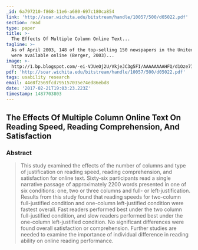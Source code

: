 ```yaml
---
_id: 6a797210-f868-11e6-a680-697c180ca854
link: 'http://soar.wichita.edu/bitstream/handle/10057/500/d05022.pdf'
section: read
type: paper
title: >-
  The Effects Of Multiple Column Online Text...
tagline: >-
  As of April 2003, 148 of the top-selling 150 newspapers in the United States
  were available online (Berger, 2003)...
image: >-
  http://1.bp.blogspot.com/-ei-VJUeOj2U/VkjeJC3g5FI/AAAAAAAAHFQ/d1Oze7IdIK0/s1600/11.png
pdf: 'http://soar.wichita.edu/bitstream/handle/10057/500/d05022.pdf'
tags: usability research
email: 44e8f2569fcd795157035e74ed86ebd8
date: '2017-02-21T19:03:23.223Z'
timestamp: 1487703803
---
```

## The Effects Of Multiple Column Online Text On Reading Speed, Reading Comprehension, And Satisfaction

### Abstract

> This study examined the effects of the number of columns and type of justification on reading speed, reading comprehension, and satisfaction for online text. Sixty-six participants read a single narrative passage of approximately 2200 words presented in one of six conditions: one, two or three columns and full- or left-justification. Results from this study found that reading speeds for two-column full-justified condition and one-column left-justified condition were fastest overall. Fast readers performed best under the two column full-justified condition, and slow readers performed best under the one-column left-justified condition. No significant differences were found overall satisfaction or comprehension. Further studies are needed to examine the importance of individual difference in reading ability on online reading performance.
